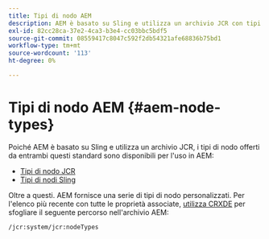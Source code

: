 ```yaml
---
title: Tipi di nodo AEM
description: AEM è basato su Sling e utilizza un archivio JCR con tipi di nodo offerti da entrambi, ma AEM anche fornisce una serie di tipi di nodo propri.
exl-id: 82cc28ca-37e2-4ca3-b3e4-cc03bbc5bdf5
source-git-commit: 08559417c8047c592f2db54321afe68836b75bd1
workflow-type: tm+mt
source-wordcount: '113'
ht-degree: 0%

---
```


# Tipi di nodo AEM {#aem-node-types}

Poiché AEM è basato su Sling e utilizza un archivio JCR, i tipi di nodo offerti da entrambi questi standard sono disponibili per l&#39;uso in AEM:

* [Tipi di nodo JCR](https://www.adobe.io/experience-manager/reference-materials/spec/jcr/2.0/3_Repository_Model.html#3.1.7-Node-Types)
* [Tipi di nodi Sling](https://cwiki.apache.org/confluence/display/SLING/Sling+Node+Types)

Oltre a questi. AEM fornisce una serie di tipi di nodo personalizzati. Per l&#39;elenco più recente con tutte le proprietà associate, [utilizza CRXDE](/help/implementing/developing/tools/crxde.md) per sfogliare il seguente percorso nell&#39;archivio AEM:

`/jcr:system/jcr:nodeTypes`
